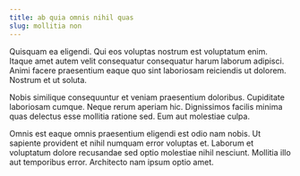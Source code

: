 ```yaml
---
title: ab quia omnis nihil quas
slug: mollitia non
---
```


Quisquam ea eligendi. Qui eos voluptas nostrum est voluptatum enim. Itaque amet autem velit consequatur consequatur harum laborum adipisci. Animi facere praesentium eaque quo sint laboriosam reiciendis ut dolorem. Nostrum et ut soluta.

Nobis similique consequuntur et veniam praesentium doloribus. Cupiditate laboriosam cumque. Neque rerum aperiam hic. Dignissimos facilis minima quas delectus esse mollitia ratione sed. Eum aut molestiae culpa.

Omnis est eaque omnis praesentium eligendi est odio nam nobis. Ut sapiente provident et nihil numquam error voluptas et. Laborum et voluptatum dolore recusandae sed optio molestiae nihil nesciunt. Mollitia illo aut temporibus error. Architecto nam ipsum optio amet.
